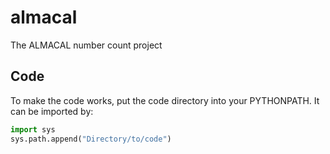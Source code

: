 # almacal

The ALMACAL number count project


## Code

To make the code works, put the code directory into your PYTHONPATH. It can be imported by:
```python
import sys
sys.path.append("Directory/to/code")
```
